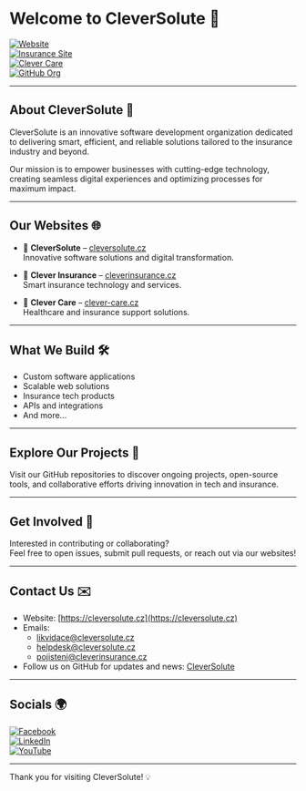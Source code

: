 # Welcome to CleverSolute 👋

[![Website](https://img.shields.io/website?url=https%3A%2F%2Fcleversolute.cz&style=flat-square&logo=google-chrome&color=blue)](https://cleversolute.cz)  
[![Insurance Site](https://img.shields.io/website?url=https%3A%2F%2Fcleverinsurance.cz&style=flat-square&logo=insurance&color=orange)](https://cleverinsurance.cz)  
[![Clever Care](https://img.shields.io/website?url=https%3A%2F%2Fclever-care.cz&style=flat-square&logo=healthcare&color=green)](https://clever-care.cz)  
[![GitHub Org](https://img.shields.io/badge/organization-CleverSolute-00ADEF?style=flat-square&logo=github)](https://github.com/CleverSolute)

---

## About CleverSolute 🚀

CleverSolute is an innovative software development organization dedicated to delivering smart, efficient, and reliable solutions tailored to the insurance industry and beyond.

Our mission is to empower businesses with cutting-edge technology, creating seamless digital experiences and optimizing processes for maximum impact.

---

## Our Websites 🌐

- 🔹 **CleverSolute** – [cleversolute.cz](https://cleversolute.cz)  
  Innovative software solutions and digital transformation.

- 🔹 **Clever Insurance** – [cleverinsurance.cz](https://cleverinsurance.cz)  
  Smart insurance technology and services.

- 🔹 **Clever Care** – [clever-care.cz](https://clever-care.cz)  
  Healthcare and insurance support solutions.

---

## What We Build 🛠️

- Custom software applications  
- Scalable web solutions  
- Insurance tech products  
- APIs and integrations  
- And more...

---

## Explore Our Projects 📂

Visit our GitHub repositories to discover ongoing projects, open-source tools, and collaborative efforts driving innovation in tech and insurance.

---

## Get Involved 🤝

Interested in contributing or collaborating?  
Feel free to open issues, submit pull requests, or reach out via our websites!

---

## Contact Us ✉️

- Website: [https://cleversolute.cz](https://cleversolute.cz)  
- Emails:  
  - [likvidace@cleversolute.cz](mailto:likvidace@cleversolute.cz)  
  - [helpdesk@cleversolute.cz](mailto:helpdesk@cleversolute.cz)  
  - [pojisteni@cleverinsurance.cz](mailto:pojisteni@cleverinsurance.cz)  
- Follow us on GitHub for updates and news: [CleverSolute](https://github.com/CleverSolute)

---

## Socials 🌍

[![Facebook](https://img.shields.io/badge/Facebook-1877F2?style=flat-square&logo=facebook&logoColor=white)](https://www.facebook.com/profile.php?id=100078712465874)  
[![LinkedIn](https://img.shields.io/badge/LinkedIn-0A66C2?style=flat-square&logo=linkedin&logoColor=white)](https://www.linkedin.com/company/cleversolute)  
[![YouTube](https://img.shields.io/badge/YouTube-FF0000?style=flat-square&logo=youtube&logoColor=white)](https://www.youtube.com/channel/UCLntBVuW0A6tXxsHnz3-CXw)

---

Thank you for visiting CleverSolute! 💡
